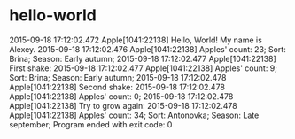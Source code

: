 # hello-world
2015-09-18 17:12:02.472 Apple[1041:22138] Hello, World! My name is Alexey.
2015-09-18 17:12:02.476 Apple[1041:22138] Apples' count: 23; Sort: Brina; Season: Early autumn;
2015-09-18 17:12:02.477 Apple[1041:22138] First shake:
2015-09-18 17:12:02.477 Apple[1041:22138] Apples' count: 9; Sort: Brina; Season: Early autumn;
2015-09-18 17:12:02.478 Apple[1041:22138] Second shake:
2015-09-18 17:12:02.478 Apple[1041:22138] Apples' count: 0;
2015-09-18 17:12:02.478 Apple[1041:22138] Try to grow again:
2015-09-18 17:12:02.478 Apple[1041:22138] Apples' count: 34; Sort: Antonovka; Season: Late september;
Program ended with exit code: 0